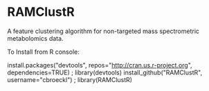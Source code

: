 RAMClustR
=========

A feature clustering algorithm for non-targeted mass spectrometric metabolomics data.

To Install from R console:

install.packages("devtools", repos="http://cran.us.r-project.org", dependencies=TRUE) ; 
library(devtools) 
install_github("RAMClustR", username="cbroeckl") ;
library(RAMClustR) 
